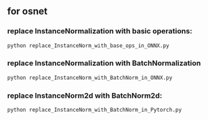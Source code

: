 ## for osnet

### replace InstanceNormalization with basic operations: 
``` bash
python replace_InstanceNorm_with_base_ops_in_ONNX.py
```

### replace InstanceNormalization with BatchNormalization
``` bash
python replace_InstanceNorm_with_BatchNorm_in_ONNX.py
```

### replace InstanceNorm2d with BatchNorm2d:
``` bash
python replace_InstanceNorm_with_BatchNorm_in_Pytorch.py
```
